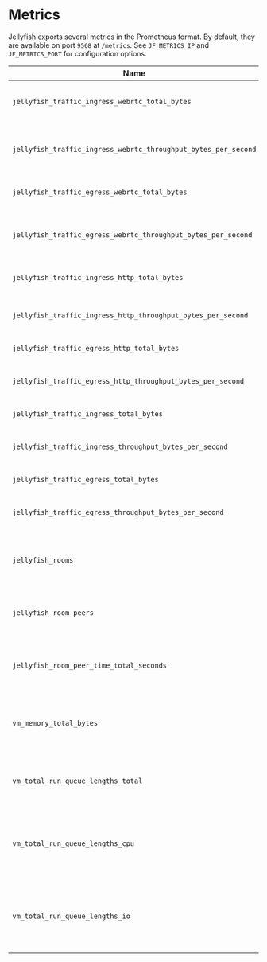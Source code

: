 # Metrics

Jellyfish exports several metrics in the Prometheus format.
By default, they are available on port `9568` at `/metrics`.
See `JF_METRICS_IP` and `JF_METRICS_PORT` for configuration options.

| Name                                                           | Labels    | Description                                                         |
| -------------------------------------------------------------- | --------- | ------------------------------------------------------------------- |
| `jellyfish_traffic_ingress_webrtc_total_bytes`                 |           | Total WebRTC traffic received                                       |
| `jellyfish_traffic_ingress_webrtc_throughput_bytes_per_second` |           | Current throughput for received WebRTC traffic                      |
| `jellyfish_traffic_egress_webrtc_total_bytes`                  |           | Total WebRTC traffic sent                                           |
| `jellyfish_traffic_egress_webrtc_throughput_bytes_per_second`  |           | Current throughput for sent WebRTC traffic                          |
| `jellyfish_traffic_ingress_http_total_bytes`                   |           | Total HTTP traffic received                                         |
| `jellyfish_traffic_ingress_http_throughput_bytes_per_second`   |           | Current throughput for received HTTP traffic                        |
| `jellyfish_traffic_egress_http_total_bytes`                    |           | Total HTTP traffic sent                                             |
| `jellyfish_traffic_egress_http_throughput_bytes_per_second`    |           | Current throughput for sent HTTP traffic                            |
| `jellyfish_traffic_ingress_total_bytes`                        |           | Total traffic received                                              |
| `jellyfish_traffic_ingress_throughput_bytes_per_second`        |           | Current throughput for received traffic                             |
| `jellyfish_traffic_egress_total_bytes`                         |           | Total traffic sent                                                  |
| `jellyfish_traffic_egress_throughput_bytes_per_second`         |           | Current throughput for sent traffic                                 |
| `jellyfish_rooms`                                              |           | Amount of rooms currently present in Jellyfish                      |
| `jellyfish_room_peers`                                         | `room_id` | Amount of peers currently present in a given room                   |
| `jellyfish_room_peer_time_total_seconds`                       | `room_id` | Total peer time accumulated for a given room                        |
| `vm_memory_total_bytes`                                        |           | Total memory used by Erlang Virtual Machine                         |
| `vm_total_run_queue_lengths_total`                             |           | Number of Erlang processes waiting to be executed                   |
| `vm_total_run_queue_lengths_cpu`                               |           | Number of Erlang processes waiting to be executed on CPU schedulers |
| `vm_total_run_queue_lengths_io`                                |           | Number of Erlang processes waiting to be executed on IO schedulers  |
